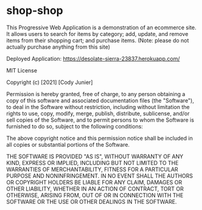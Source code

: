# shop-shop

This Progressive Web Application is a demonstration of an ecommerce site. It allows users to search for items by category; add, update, and remove items from their shopping cart; and purchase items. (Note: please do not actually purchase anything from this site)

Deployed Application: https://desolate-sierra-23837.herokuapp.com/

MIT License

Copyright (c) [2021] [Cody Junier]

Permission is hereby granted, free of charge, to any person obtaining a copy of this software and associated documentation files (the "Software"), to deal in the Software without restriction, including without limitation the rights to use, copy, modify, merge, publish, distribute, sublicense, and/or sell copies of the Software, and to permit persons to whom the Software is furnished to do so, subject to the following conditions:

The above copyright notice and this permission notice shall be included in all copies or substantial portions of the Software.

THE SOFTWARE IS PROVIDED "AS IS", WITHOUT WARRANTY OF ANY KIND, EXPRESS OR IMPLIED, INCLUDING BUT NOT LIMITED TO THE WARRANTIES OF MERCHANTABILITY, FITNESS FOR A PARTICULAR PURPOSE AND NONINFRINGEMENT. IN NO EVENT SHALL THE AUTHORS OR COPYRIGHT HOLDERS BE LIABLE FOR ANY CLAIM, DAMAGES OR OTHER LIABILITY, WHETHER IN AN ACTION OF CONTRACT, TORT OR OTHERWISE, ARISING FROM, OUT OF OR IN CONNECTION WITH THE SOFTWARE OR THE USE OR OTHER DEALINGS IN THE SOFTWARE.
